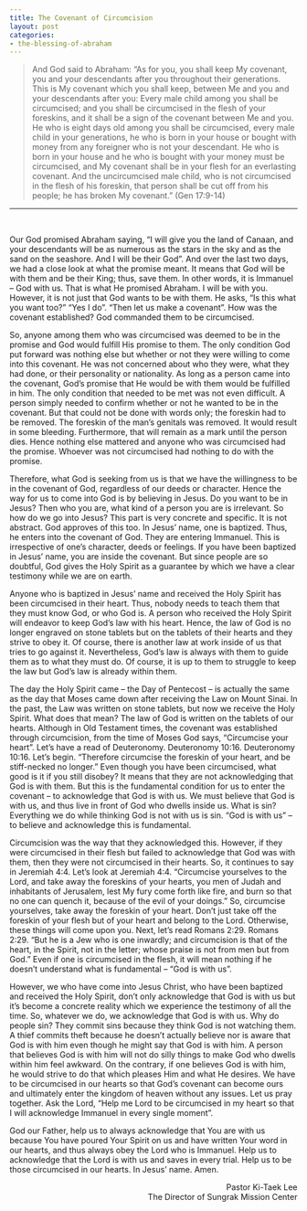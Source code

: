 ```yaml
---
title: The Covenant of Circumcision
layout: post
categories:
- the-blessing-of-abraham
---
```


> And God said to Abraham: “As for you, you shall keep My covenant, you and your descendants after you throughout their generations. This is My covenant which you shall keep, between Me and you and your descendants after you: Every male child among you shall be circumcised; and you shall be circumcised in the flesh of your foreskins, and it shall be a sign of the covenant between Me and you. He who is eight days old among you shall be circumcised, every male child in your generations, he who is born in your house or bought with money from any foreigner who is not your descendant. He who is born in your house and he who is bought with your money must be circumcised, and My covenant shall be in your flesh for an everlasting covenant. And the uncircumcised male child, who is not circumcised in the flesh of his foreskin, that person shall be cut off from his people; he has broken My covenant.” (Gen 17:9-14)

<hr><br>

Our God promised Abraham saying, “I will give you the land of Canaan, and your descendants will be as numerous as the stars in the sky and as the sand on the seashore. And I will be their God”. And over the last two days, we had a close look at what the promise meant. It means that God will be with them and be their King; thus, save them. In other words, it is Immanuel – God with us. That is what He promised Abraham. I will be with you. However, it is not just that God wants to be with them. He asks, “Is this what you want too?” “Yes I do”. “Then let us make a covenant”. How was the covenant established? God commanded them to be circumcised.

So, anyone among them who was circumcised was deemed to be in the promise and God would fulfill His promise to them. The only condition God put forward was nothing else but whether or not they were willing to come into this covenant. He was not concerned about who they were, what they had done, or their personality or nationality. As long as a person came into the covenant, God’s promise that He would be with them would be fulfilled in him. The only condition that needed to be met was not even difficult. A person simply needed to confirm whether or not he wanted to be in the covenant. But that could not be done with words only; the foreskin had to be removed. The foreskin of the man’s genitals was removed. It would result in some bleeding. Furthermore, that will remain as a mark until the person dies. Hence nothing else mattered and anyone who was circumcised had the promise. Whoever was not circumcised had nothing to do with the promise.

Therefore, what God is seeking from us is that we have the willingness to be in the covenant of God, regardless of our deeds or character. Hence the way for us to come into God is by believing in Jesus. Do you want to be in Jesus? Then who you are, what kind of a person you are is irrelevant. So how do we go into Jesus? This part is very concrete and specific. It is not abstract. God approves of this too. In Jesus’ name, one is baptized. Thus, he enters into the covenant of God. They are entering Immanuel. This is irrespective of one’s character, deeds or feelings. If you have been baptized in Jesus’ name, you are inside the covenant. But since people are so doubtful, God gives the Holy Spirit as a guarantee by which we have a clear testimony while we are on earth.

Anyone who is baptized in Jesus’ name and received the Holy Spirit has been circumcised in their heart. Thus, nobody needs to teach them that they must know God, or who God is. A person who received the Holy Spirit will endeavor to keep God’s law with his heart. Hence, the law of God is no longer engraved on stone tablets but on the tablets of their hearts and they strive to obey it. Of course, there is another law at work inside of us that tries to go against it. Nevertheless, God’s law is always with them to guide them as to what they must do. Of course, it is up to them to struggle to keep the law but God’s law is already within them.

The day the Holy Spirit came – the Day of Pentecost – is actually the same as the day that Moses came down after receiving the Law on Mount Sinai. In the past, the Law was written on stone tablets, but now we receive the Holy Spirit. What does that mean? The law of God is written on the tablets of our hearts. Although in Old Testament times, the covenant was established through circumcision, from the time of Moses God says, “Circumcise your heart”. Let’s have a read of Deuteronomy. Deuteronomy 10:16. Deuteronomy 10:16. Let’s begin. “Therefore circumcise the foreskin of your heart, and be stiff-necked no longer.” Even though you have been circumcised, what good is it if you still disobey? It means that they are not acknowledging that God is with them. But this is the fundamental condition for us to enter the covenant – to acknowledge that God is with us. We must believe that God is with us, and thus live in front of God who dwells inside us. What is sin? Everything we do while thinking God is not with us is sin. “God is with us” – to believe and acknowledge this is fundamental.

Circumcision was the way that they acknowledged this. However, if they were circumcised in their flesh but failed to acknowledge that God was with them, then they were not circumcised in their hearts. So, it continues to say in Jeremiah 4:4. Let’s look at Jeremiah 4:4. “Circumcise yourselves to the Lord, and take away the foreskins of your hearts, you men of Judah and inhabitants of Jerusalem, lest My fury come forth like fire, and burn so that no one can quench it, because of the evil of your doings.” So, circumcise yourselves, take away the foreskin of your heart. Don’t just take off the foreskin of your flesh but of your heart and belong to the Lord. Otherwise, these things will come upon you. Next, let’s read Romans 2:29. Romans 2:29. “But he is a Jew who is one inwardly; and circumcision is that of the heart, in the Spirit, not in the letter; whose praise is not from men but from God.” Even if one is circumcised in the flesh, it will mean nothing if he doesn’t understand what is fundamental – “God is with us”.

However, we who have come into Jesus Christ, who have been baptized and received the Holy Spirit, don’t only acknowledge that God is with us but it’s become a concrete reality which we experience the testimony of all the time. So, whatever we do, we acknowledge that God is with us. Why do people sin? They commit sins because they think God is not watching them. A thief commits theft because he doesn’t actually believe nor is aware that God is with him even though he might say that God is with him.  A person that believes God is with him will not do silly things to make God who dwells within him feel awkward. On the contrary, if one believes God is with him, he would strive to do that which pleases Him and what He desires. We have to be circumcised in our hearts so that God’s covenant can become ours and ultimately enter the kingdom of heaven without any issues. Let us pray together. Ask the Lord, “Help me Lord to be circumcised in my heart so that I will acknowledge Immanuel in every single moment”.

God our Father, help us to always acknowledge that You are with us because You have poured Your Spirit on us and have written Your word in our hearts, and thus always obey the Lord who is Immanuel. Help us to acknowledge that the Lord is with us and saves in every trial. Help us to be those circumcised in our hearts. In Jesus’ name. Amen.


<div style="text-align: right">Pastor Ki-Taek Lee<br>
The Director of Sungrak Mission Center</div>

<audio>
	<source type="audio/mp3" src="https://www.sungrakberea.org/wp-content/uploads/2022/04/The-Blessing-of-Abraham-18-The-Covenant-of-Circumcision.mp3"></source>
	<p>audio not supported</p>
</audio>
